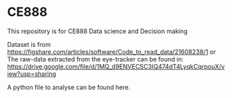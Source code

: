 # CE888
This repository is for CE888 Data science and Decision making

Dataset is from https://figshare.com/articles/software/Code_to_read_data/21608238/1 
or The raw-data extracted from the eye-tracker can be found in:
https://drive.google.com/file/d/1MQ_d9ENVECSC3IQ474dT4LyqkCqrpouX/view?usp=sharing

A python file to analyse can be found here.
